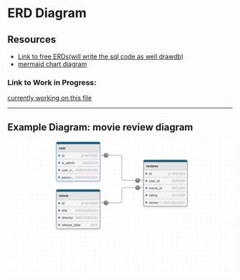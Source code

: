 # ERD Diagram
## Resources
- [Link to free ERDs(will write the sql code as well drawdb)](https://app.drawdb.com)
- [mermaid chart diagram](https://www.mermaidchart.com/)

### Link to Work in Progress:
[currently working on this file]()

---
## Example Diagram: movie review diagram
![exampleERD](/docs/img/example-ER-Diagram.png)
